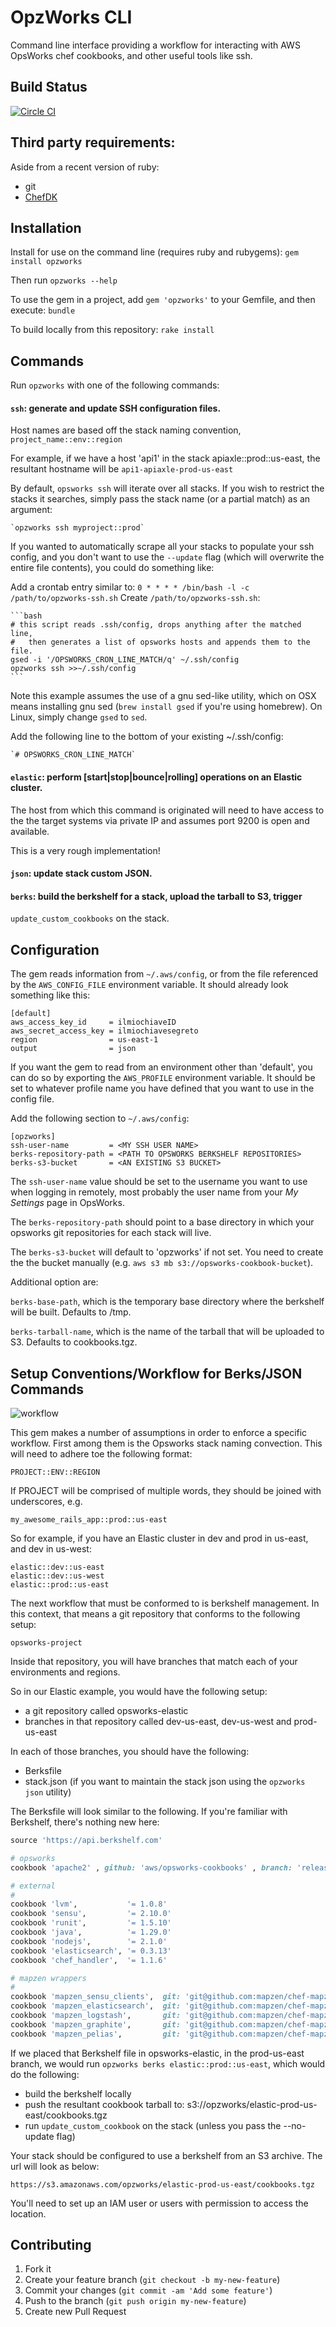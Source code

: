 # OpzWorks CLI

Command line interface providing a workflow for interacting with AWS OpsWorks chef cookbooks, and
other useful tools like ssh.

## Build Status

[![Circle CI](https://circleci.com/gh/mapzen/opzworks.svg?style=svg)](https://circleci.com/gh/mapzen/opzworks)

## Third party requirements:

Aside from a recent version of ruby:

* git
* [ChefDK](https://downloads.chef.io/chef-dk/)

## Installation

Install for use on the command line (requires ruby and rubygems): `gem install opzworks`

Then run `opzworks --help`

To use the gem in a project, add `gem 'opzworks'` to your Gemfile, and then execute: `bundle`

To build locally from this repository: `rake install`

## Commands

Run `opzworks` with one of the following commands:

#### `ssh`: generate and update SSH configuration files.

  Host names are based off the stack naming convention, `project_name::env::region`

  For example, if we have a host 'api1' in the stack apiaxle::prod::us-east, the
  resultant hostname will be `api1-apiaxle-prod-us-east`

  By default, `opsworks ssh` will iterate over all stacks. If you wish to restrict the stacks
  it searches, simply pass the stack name (or a partial match) as an argument:

    `opzworks ssh myproject::prod`

  If you wanted to automatically scrape all your stacks to populate your ssh config, and
  you don't want to use the `--update` flag (which will overwrite the entire file contents),
  you could do something like:

  Add a crontab entry similar to: `0 * * * * /bin/bash -l -c /path/to/opzworks-ssh.sh`
  Create `/path/to/opzworks-ssh.sh`:

    ```bash
    # this script reads .ssh/config, drops anything after the matched line,
    #   then generates a list of opsworks hosts and appends them to the file.
    gsed -i '/OPSWORKS_CRON_LINE_MATCH/q' ~/.ssh/config
    opzworks ssh >>~/.ssh/config
    ```

  Note this example assumes the use of a gnu sed-like utility, which on OSX means
  installing gnu sed (`brew install gsed` if you're using homebrew). On Linux, simply
  change `gsed` to `sed`.

  Add the following line to the bottom of your existing ~/.ssh/config:

    `# OPSWORKS_CRON_LINE_MATCH`

#### `elastic`: perform [start|stop|bounce|rolling] operations on an Elastic cluster.

  The host from which this command is originated will need to have access to the the target
  systems via private IP and assumes port 9200 is open and available.

  This is a very rough implementation!

#### `json`: update stack custom JSON.

#### `berks`: build the berkshelf for a stack, upload the tarball to S3, trigger
  `update_custom_cookbooks` on the stack.

## Configuration

The gem reads information from `~/.aws/config`, or from the file referenced by
the `AWS_CONFIG_FILE` environment variable. It should already look something like this:

    [default]
    aws_access_key_id     = ilmiochiaveID
    aws_secret_access_key = ilmiochiavesegreto
    region                = us-east-1
    output                = json

If you want the gem to read from an environment other than 'default', you can do so
by exporting the `AWS_PROFILE` environment variable. It should be set to whatever profile
name you have defined that you want to use in the config file.

Add the following section to `~/.aws/config`:

    [opzworks]
    ssh-user-name         = <MY SSH USER NAME>
    berks-repository-path = <PATH TO OPSWORKS BERKSHELF REPOSITORIES>
    berks-s3-bucket       = <AN EXISTING S3 BUCKET>

The `ssh-user-name` value should be set to the username you want to use when
logging in remotely, most probably the user name from your _My Settings_ page
in OpsWorks.

The `berks-repository-path` should point to a base directory in which your opsworks
git repositories for each stack will live.

The `berks-s3-bucket` will default to 'opzworks' if not set. You need to create the
the bucket manually (e.g. `aws s3 mb s3://opsworks-cookbook-bucket`).

Additional option are:

`berks-base-path`, which is the temporary base directory where the berkshelf will be
built. Defaults to /tmp.

`berks-tarball-name`, which is the name of the tarball that will be uploaded to S3. Defaults to cookbooks.tgz.

## Setup Conventions/Workflow for Berks/JSON Commands

![workflow](img/flow.png)

This gem makes a number of assumptions in order to enforce a specific workflow. First among them is
the Opsworks stack naming convection. This will need to adhere toe the following format:

    PROJECT::ENV::REGION

If PROJECT will be comprised of multiple words, they should be joined with underscores, e.g.

    my_awesome_rails_app::prod::us-east

So for example, if you have an Elastic cluster in dev and prod in us-east, and dev in us-west:

    elastic::dev::us-east
    elastic::dev::us-west
    elastic::prod::us-east

The next workflow that must be conformed to is berkshelf management. In this context, that means a git
repository that conforms to the following setup:

    opsworks-project

Inside that repository, you will have branches that match each of your environments and regions.

So in our Elastic example, you would have the following setup:

* a git repository called opsworks-elastic
* branches in that repository called dev-us-east, dev-us-west and prod-us-east

In each of those branches, you should have the following:

* Berksfile
* stack.json (if you want to maintain the stack json using the `opzworks json` utility)

The Berksfile will look similar to the following. If you're familiar with Berkshelf, there's nothing
new here:

```ruby
source 'https://api.berkshelf.com'

# opsworks
cookbook 'apache2' , github: 'aws/opsworks-cookbooks' , branch: 'release-chef-11.10' , rel: 'apache2'

# external
#
cookbook 'lvm',           '= 1.0.8'
cookbook 'sensu',         '= 2.10.0'
cookbook 'runit',         '= 1.5.10'
cookbook 'java',          '= 1.29.0'
cookbook 'nodejs',        '= 2.1.0'
cookbook 'elasticsearch', '= 0.3.13'
cookbook 'chef_handler',  '= 1.1.6'

# mapzen wrappers
#
cookbook 'mapzen_sensu_clients',  git: 'git@github.com:mapzen/chef-mapzen_sensu_clients', tag: '0.12.0'
cookbook 'mapzen_elasticsearch',  git: 'git@github.com:mapzen/chef-mapzen_elasticsearch', tag: '0.16.3'
cookbook 'mapzen_logstash',       git: 'git@github.com:mapzen/chef-mapzen_logstash',      tag: '0.13.1'
cookbook 'mapzen_graphite',       git: 'git@github.com:mapzen/chef-mapzen_graphite',      tag: '0.6.0'
cookbook 'mapzen_pelias',         git: 'git@github.com:mapzen/chef-mapzen_pelias',        tag: '0.34.2'
```

If we placed that Berkshelf file in opsworks-elastic, in the prod-us-east branch, we would run `opzworks berks elastic::prod::us-east`, which would do the following:

* build the berkshelf locally
* push the resultant cookbook tarball to: s3://opzworks/elastic-prod-us-east/cookbooks.tgz
* run `update_custom_cookbook` on the stack (unless you pass the --no-update flag)

Your stack should be configured to use a berkshelf from an S3 archive. The url will look as below:

    https://s3.amazonaws.com/opzworks/elastic-prod-us-east/cookbooks.tgz

You'll need to set up an IAM user or users with permission to access the location.

## Contributing

1. Fork it
2. Create your feature branch (`git checkout -b my-new-feature`)
3. Commit your changes (`git commit -am 'Add some feature'`)
4. Push to the branch (`git push origin my-new-feature`)
5. Create new Pull Request
